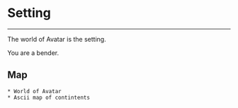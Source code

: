 # Setting
------------------

The world of Avatar is the setting.

You are a bender.

## Map
    * World of Avatar
    * Ascii map of contintents



